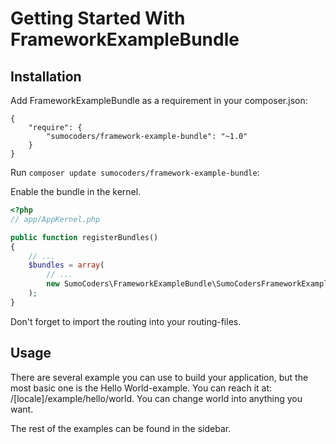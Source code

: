 # Getting Started With FrameworkExampleBundle


## Installation

Add FrameworkExampleBundle as a requirement in your composer.json:

```
{
    "require": {
        "sumocoders/framework-example-bundle": "~1.0"
    }
}
```

Run `composer update sumocoders/framework-example-bundle`:

Enable the bundle in the kernel.

```php
<?php
// app/AppKernel.php

public function registerBundles()
{
    // ...
    $bundles = array(
        // ...
        new SumoCoders\FrameworkExampleBundle\SumoCodersFrameworkExampleBundle(),
    );
}
```

Don't forget to import the routing into your routing-files.

## Usage

There are several example you can use to build your application, but the most 
basic one is the Hello World-example. You can reach it at: /[locale]/example/hello/world.
You can change world into anything you want.

The rest of the examples can be found in the sidebar.
